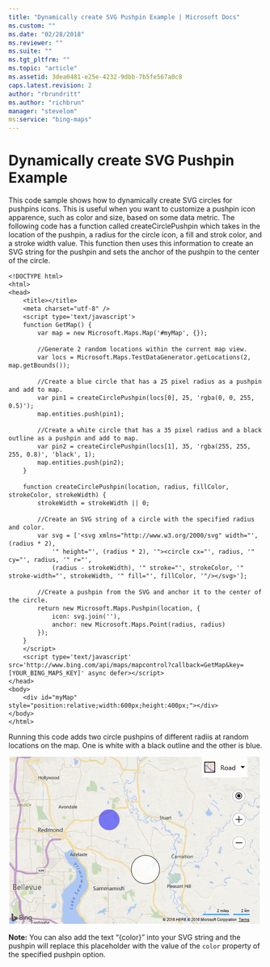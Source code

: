 ```yaml
---
title: "Dynamically create SVG Pushpin Example | Microsoft Docs"
ms.custom: ""
ms.date: "02/28/2018"
ms.reviewer: ""
ms.suite: ""
ms.tgt_pltfrm: ""
ms.topic: "article"
ms.assetid: 3dea0481-e25e-4232-9dbb-7b5fe567a0c8
caps.latest.revision: 2
author: "rbrundritt"
ms.author: "richbrun"
manager: "stevelom"
ms:service: "bing-maps"
---
```

# Dynamically create SVG Pushpin Example
This code sample shows how to dynamically create SVG circles for pushpins icons. This is useful when you want to customize a pushpin icon apparence, such as color and size, based on some data metric. The following code has a function called createCirclePushpin which takes in the location of the pushpin, a radius for the circle icon, a fill and strok color, and a stroke width value. This function then uses this information to create an SVG string for the pushpin and sets the anchor of the pushpin to the center of the circle. 

```
<!DOCTYPE html>
<html>
<head>
    <title></title>
    <meta charset="utf-8" />
	<script type='text/javascript'>
    function GetMap() {
        var map = new Microsoft.Maps.Map('#myMap', {});

        //Generate 2 random locations within the current map view.
        var locs = Microsoft.Maps.TestDataGenerator.getLocations(2, map.getBounds());

        //Create a blue circle that has a 25 pixel radius as a pushpin and add to map.
        var pin1 = createCirclePushpin(locs[0], 25, 'rgba(0, 0, 255, 0.5)');
        map.entities.push(pin1);

        //Create a white circle that has a 35 pixel radius and a black outline as a pushpin and add to map.
        var pin2 = createCirclePushpin(locs[1], 35, 'rgba(255, 255, 255, 0.8)', 'black', 1);
        map.entities.push(pin2);
    }

    function createCirclePushpin(location, radius, fillColor, strokeColor, strokeWidth) {
        strokeWidth = strokeWidth || 0;

        //Create an SVG string of a circle with the specified radius and color.
        var svg = ['<svg xmlns="http://www.w3.org/2000/svg" width="', (radius * 2),
            '" height="', (radius * 2), '"><circle cx="', radius, '" cy="', radius, '" r="',
            (radius - strokeWidth), '" stroke="', strokeColor, '" stroke-width="', strokeWidth, '" fill="', fillColor, '"/></svg>'];

        //Create a pushpin from the SVG and anchor it to the center of the circle.
        return new Microsoft.Maps.Pushpin(location, {
            icon: svg.join(''),
            anchor: new Microsoft.Maps.Point(radius, radius)
        });
    }
    </script>
    <script type='text/javascript' src='http://www.bing.com/api/maps/mapcontrol?callback=GetMap&key=[YOUR_BING_MAPS_KEY]' async defer></script>
</head>
<body>
    <div id="myMap" style="position:relative;width:600px;height:400px;"></div>
</body>
</html>
```
Running this code adds two circle pushpins of different radiis at random locations on the map. One is white with a black outline and the other is blue.

![BMV8_DynamicSvgExample](../v8-web-control/media/bmv8-dynamicsvgexample.png)

**Note:** You can also add the text “{color}” into your SVG string and the pushpin will replace this placeholder with the value of the `color` property of the specified pushpin option.